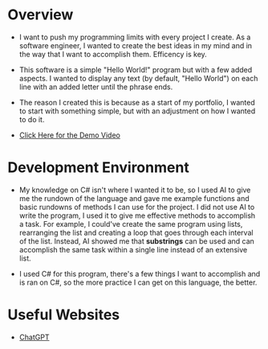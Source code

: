 # Overview

- I want to push my programming limits with every project I create. As a software engineer, I wanted to create the best ideas in my mind and in the way that I want to accomplish them. Efficency is key.

- This software is a simple "Hello World!" program but with a few added aspects. I wanted to display any text (by default, "Hello World") on each line with an added letter until the phrase ends. 

- The reason I created this is because as a start of my portfolio, I wanted to start with something simple, but with an adjustment on how I wanted to do it. 


- [Click Here for the Demo Video](https://youtu.be/pU3sn7r2vs4)

# Development Environment

- My knowledge on C# isn't where I wanted it to be, so I used AI to give me the rundown of the language and gave me example functions and basic rundowns of methods I can use for the project. I did not use AI to write the program, I used it to give me effective methods to accomplish a task. For example, I could've create the same program using lists, rearranging the list and creating a loop that goes through each interval of the list. Instead, AI showed me that **substrings** can be used and can accomplish the same task within a single line instead of an extensive list. 

- I used C# for this program, there's a few things I want to accomplish and is ran on C#, so the more practice I can get on this language, the better.

# Useful Websites

* [ChatGPT](https://chat.openai.com/)

